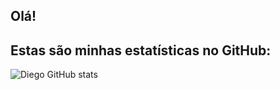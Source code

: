 ## Olá!

## Estas são minhas estatísticas no GitHub:

![Diego GitHub stats](https://github-readme-stats.vercel.app/api/top-langs/?username=diegovscoelho&hide_progress=true)
